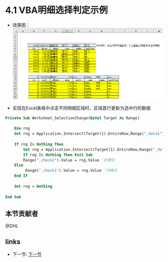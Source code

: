 # 4.1 VBA明细选择判定示例
* 效果图：  
![](/images/4.1.1.jpg?raw=true)

* 实现在Excel表格中点击不同明细区域时，区域首行更新为选中行的数据  
```vb
Private Sub Worksheet_SelectionChange(ByVal Target As Range)
    
    Dim rng
    Set rng = Application.Intersect(Target(1).EntireRow,Range("_data1")) '检查是否为data1行区域
    
    If rng Is Nothing Then
        Set rng = Application.Intersect(Target(1).EntireRow,Range("_data2")) '检查是否为data2行区域
        If rng Is Nothing Then Exit Sub
        Range("_check2").Value = rng.Value '行拷贝
    Else
         Range("_check1").Value = rng.Value '行拷贝
    End If

    Set rng = Nothing
	
End Sub
```

## 本节贡献者
*@DHL*
 
## links
  * 下一节: [下一节](<04.2.md>)
